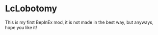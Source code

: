 # LcLobotomy
This is my first BepInEx mod, it is not made in the best way, but anyways, hope you like it!
